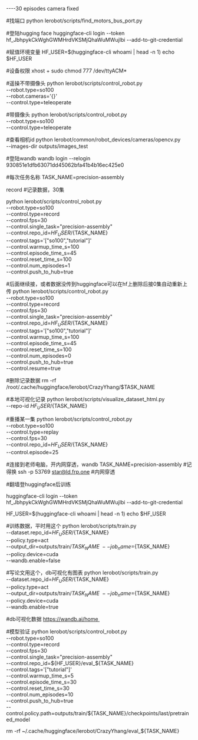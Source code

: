 ----30 episodes camera fixed


#找端口
python lerobot/scripts/find_motors_bus_port.py



#登陆hugging face
huggingface-cli login --token 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 --add-to-git-credential

#赋值环境变量
HF_USER=$(huggingface-cli whoami | head -n 1)
echo $HF_USER


#设备权限
xhost +
sudo chmod 777 /dev/ttyACM*

#遥操不带摄像头
python lerobot/scripts/control_robot.py \
  --robot.type=so100 \
  --robot.cameras='{}' \
  --control.type=teleoperate

#带摄像头
python lerobot/scripts/control_robot.py \
  --robot.type=so100 \
  --control.type=teleoperate

#查看相机id
python lerobot/common/robot_devices/cameras/opencv.py \
  --images-dir outputs/images_test





































#登陆wandb
wandb login --relogin
930851e1dfb63071dd45062bfa41b4b16ec425e0



#每次任务名称
TASK_NAME=precision-assembly

record
#记录数据，30集

python lerobot/scripts/control_robot.py \
  --robot.type=so100 \
  --control.type=record \
  --control.fps=30 \
  --control.single_task="precision-assembly" \
  --control.repo_id=${HF_USER}/${TASK_NAME} \
  --control.tags='["so100","tutorial"]' \
  --control.warmup_time_s=100 \
  --control.episode_time_s=45 \
  --control.reset_time_s=100 \
  --control.num_episodes=1 \
  --control.push_to_hub=true

#后面继续接，或者数据没传到huggingface可以在hf上删除后接0集自动重新上传
python lerobot/scripts/control_robot.py \
  --robot.type=so100 \
  --control.type=record \
  --control.fps=30 \
  --control.single_task="precision-assembly" \
  --control.repo_id=${HF_USER}/${TASK_NAME} \
  --control.tags='["so100","tutorial"]' \
  --control.warmup_time_s=100 \
  --control.episode_time_s=45 \
  --control.reset_time_s=100 \
  --control.num_episodes=0 \
  --control.push_to_hub=true \
  --control.resume=true


#删除记录数据
rm -rf /root/.cache/huggingface/lerobot/CrazyYhang/$TASK_NAME


#本地可视化记录
  python lerobot/scripts/visualize_dataset_html.py \
  --repo-id ${HF_USER}/${TASK_NAME}


#重播某一集
  python lerobot/scripts/control_robot.py \
  --robot.type=so100 \
  --control.type=replay \
  --control.fps=30 \
  --control.repo_id=${HF_USER}/${TASK_NAME} \
  --control.episode=25
































#连接到老师电脑，开内网穿透，wandb
TASK_NAME=precision-assembly  #记得换
ssh -p 53769 star@ld.frp.one    #内网穿透




#翻墙登huggingface后训练

huggingface-cli login --token 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 --add-to-git-credential

HF_USER=$(huggingface-cli whoami | head -n 1)
echo $HF_USER














#训练数据，平时用这个
python lerobot/scripts/train.py \
  --dataset.repo_id=${HF_USER}/${TASK_NAME} \
  --policy.type=act \
  --output_dir=outputs/train/${TASK_NAME} \
  --job_name=${TASK_NAME} \
  --policy.device=cuda \
  --wandb.enable=false

#写论文用这个，db可视化有图表
python lerobot/scripts/train.py \
  --dataset.repo_id=${HF_USER}/${TASK_NAME} \
  --policy.type=act \
  --output_dir=outputs/train/${TASK_NAME} \
  --job_name=${TASK_NAME} \
  --policy.device=cuda \
  --wandb.enable=true

#db可视化数据
https://wandb.ai/home 
























































#模型验证
  python lerobot/scripts/control_robot.py \
  --robot.type=so100 \
  --control.type=record \
  --control.fps=30 \
  --control.single_task="precision-assembly" \
  --control.repo_id=${HF_USER}/eval_${TASK_NAME} \
  --control.tags='["tutorial"]' \
  --control.warmup_time_s=5 \
  --control.episode_time_s=30 \
  --control.reset_time_s=30 \
  --control.num_episodes=10 \
  --control.push_to_hub=true \
  --control.policy.path=outputs/train/${TASK_NAME}/checkpoints/last/pretrained_model

rm -rf ~/.cache/huggingface/lerobot/CrazyYhang/eval_${TASK_NAME}
